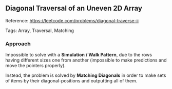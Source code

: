 ## Diagonal Traversal of an Uneven 2D Array

Reference: https://leetcode.com/problems/diagonal-traverse-ii

Tags: Array, Traversal, Matching


### Approach

Impossible to solve with a **Simulation / Walk Pattern**, due to the rows
having different sizes one from another (impossible to make predictions
and move the pointers properly).

Instead, the problem is solved by **Matching Diagonals** in order to
make sets of items by their diagonal-positions and outputting all of them.
